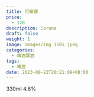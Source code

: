 ```yaml
---
title: 可樂娜
price:
  - 120
description: Corona
draft: false
weight: 1
image: images/img_1501.jpeg
categories:
  - 啤酒調酒
tags:
  - 啤酒
date: 2023-08-22T20:21:09+08:00
---
```

 330ml 4.6%